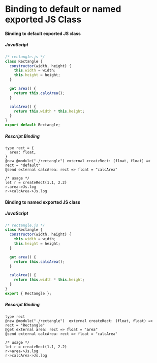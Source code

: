 # Binding to default or named exported JS Class

#### Binding to default exported JS class 
##### JavaScript 
```JavaScript
/* rectangle.js */
class Rectangle {
  constructor(width, height) {
    this.width = width;
    this.height = height;
  }

  get area() {
    return this.calcArea();
  }

  calcArea() {
    return this.width * this.height;
  }
}
export default Rectangle;
```
##### Rescript Binding
```reasonml
type rect = {
  area: float,
}
@new @module("./rectangle") external createRect: (float, float) => rect = "default"
@send external calcArea: rect => float = "calcArea"

/* usage */
let r = createRect(1.1, 2.2)
r.area->Js.log
r->calcArea->Js.log
```

#### Binding to named exported JS class
##### JavaScript 
```JavaScript
/* rectangle.js */
class Rectangle {
  constructor(width, height) {
    this.width = width;
    this.height = height;
  }

  get area() {
    return this.calcArea();
  }

  calcArea() {
    return this.width * this.height;
  }
}
export { Rectangle };
```

##### Rescript Binding
```reasonml
type rect
@new @module("./rectangle")  external createRect: (float, float) => rect = "Rectangle"
@get external area: rect => float = "area"
@send external calcArea: rect => float = "calcArea"

/* usage */
let r = createRect(1.1, 2.2)
r->area->Js.log
r->calcArea->Js.log
```

